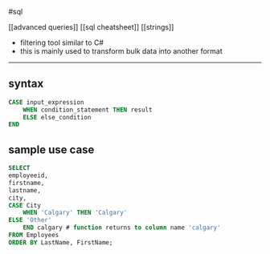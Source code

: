 #sql 

[[advanced queries]]
[[sql cheatsheet]]
[[strings]]

- filtering tool similar to C#
- this is mainly used to transform bulk data into another format

---
## syntax
```sql
CASE input_expression
	WHEN condition_statement THEN result
	ELSE else_condition
END
```

## sample use case
```sql
SELECT
employeeid,
firstname,
lastname,
city,
CASE City
	WHEN 'Calgary' THEN 'Calgary'
ELSE 'Other'
	END calgary	# function returns to column name 'calgary'
FROM Employees
ORDER BY LastName, FirstName;
```

